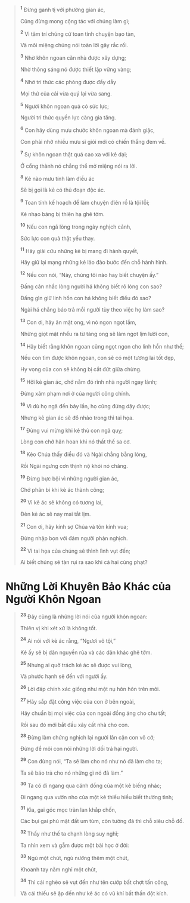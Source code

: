 > <sup><b>1</b></sup> Ðừng ganh tị với phường gian ác,
> 
> Cũng đừng mong cộng tác với chúng làm gì;
> 
> <sup><b>2</b></sup> Vì tâm trí chúng cứ toan tính chuyện bạo tàn,
> 
> Và môi miệng chúng nói toàn lời gây rắc rối.
>
> <sup><b>3</b></sup> Nhờ khôn ngoan căn nhà được xây dựng;
> 
> Nhờ thông sáng nó được thiết lập vững vàng;
> 
> <sup><b>4</b></sup> Nhờ tri thức các phòng được đầy dẫy
> 
> Mọi thứ của cải vừa quý lại vừa sang.
> 
> <sup><b>5</b></sup> Người khôn ngoan quả có sức lực;
> 
> Người tri thức quyền lực càng gia tăng.
> 
> <sup><b>6</b></sup> Con hãy dùng mưu chước khôn ngoan mà đánh giặc,
> 
> Con phải nhờ nhiều mưu sĩ giỏi mới có chiến thắng đem về.
> 
> <sup><b>7</b></sup> Sự khôn ngoan thật quá cao xa với kẻ dại;
> 
> Ở cổng thành nó chẳng thể mở miệng nói ra lời.
>
> <sup><b>8</b></sup> Kẻ nào mưu tính làm điều ác
> 
> Sẽ bị gọi là kẻ có thủ đoạn độc ác.
> 
> <sup><b>9</b></sup> Toan tính kế hoạch để làm chuyện điên rồ là tội lỗi;
> 
> Kẻ nhạo báng bị thiên hạ ghê tởm.
>
> <sup><b>10</b></sup> Nếu con ngã lòng trong ngày nghịch cảnh,
> 
> Sức lực con quả thật yếu thay.
>
> <sup><b>11</b></sup> Hãy giải cứu những kẻ bị mang đi hành quyết,
> 
> Hãy giữ lại mạng những kẻ lảo đảo bước đến chỗ hành hình.
> 
> <sup><b>12</b></sup> Nếu con nói, “Này, chúng tôi nào hay biết chuyện ấy.”
> 
> Ðấng cân nhắc lòng người há không biết rõ lòng con sao?
> 
> Ðấng gìn giữ linh hồn con há không biết điều đó sao?
> 
> Ngài há chẳng báo trả mỗi người tùy theo việc họ làm sao?
>
> <sup><b>13</b></sup> Con ơi, hãy ăn mật ong, vì nó ngon ngọt lắm,
> 
> Những giọt mật nhểu ra từ tàng ong sẽ làm ngọt lịm lưỡi con,
> 
> <sup><b>14</b></sup> Hãy biết rằng khôn ngoan cũng ngọt ngon cho linh hồn như thế;
> 
> Nếu con tìm được khôn ngoan, con sẽ có một tương lai tốt đẹp,
> 
> Hy vọng của con sẽ không bị cắt đứt giữa chừng.
>
> <sup><b>15</b></sup> Hỡi kẻ gian ác, chớ nằm đó rình nhà người ngay lành;
> 
> Ðừng xâm phạm nơi ở của người công chính.
> 
> <sup><b>16</b></sup> Vì dù họ ngã đến bảy lần, họ cũng đứng dậy được;
> 
> Nhưng kẻ gian ác sẽ đổ nhào trong thì tai họa.
>
> <sup><b>17</b></sup> Ðừng vui mừng khi kẻ thù con ngã quỵ;
> 
> Lòng con chớ hân hoan khi nó thất thế sa cơ.
> 
> <sup><b>18</b></sup> Kẻo Chúa thấy điều đó và Ngài chẳng bằng lòng,
> 
> Rồi Ngài ngưng cơn thịnh nộ khỏi nó chăng.
>
> <sup><b>19</b></sup> Ðừng bực bội vì những người gian ác,
> 
> Chớ phân bì khi kẻ ác thành công;
> 
> <sup><b>20</b></sup> Vì kẻ ác sẽ không có tương lai,
> 
> Ðèn kẻ ác sẽ nay mai tắt lịm.
>
> <sup><b>21</b></sup> Con ơi, hãy kính sợ Chúa và tôn kính vua;
> 
> Ðừng nhập bọn với đám người phản nghịch.
> 
> <sup><b>22</b></sup> Vì tai họa của chúng sẽ thình lình vụt đến;
> 
> Ai biết chúng sẽ tàn rụi ra sao khi cả hai cùng phạt?

# Những Lời Khuyên Bảo Khác của Người Khôn Ngoan

> <sup><b>23</b></sup> Ðây cũng là những lời nói của người khôn ngoan:
> 
> Thiên vị khi xét xử là không tốt.
> 
> <sup><b>24</b></sup> Ai nói với kẻ ác rằng, “Ngươi vô tội,”
> 
> Kẻ ấy sẽ bị dân nguyền rủa và các dân khác ghê tởm.
> 
> <sup><b>25</b></sup> Nhưng ai quở trách kẻ ác sẽ được vui lòng,
> 
> Và phước hạnh sẽ đến với người ấy.
>
> <sup><b>26</b></sup> Lời đáp chính xác giống như một nụ hôn hôn trên môi.
>
> <sup><b>27</b></sup> Hãy sắp đặt công việc của con ở bên ngoài,
> 
> Hãy chuẩn bị mọi việc của con ngoài đồng áng cho chu tất;
> 
> Rồi sau đó mới bắt đầu xây cất nhà cho con.
>
> <sup><b>28</b></sup> Ðừng làm chứng nghịch lại người lân cận con vô cớ;
> 
> Ðừng để môi con nói những lời dối trá hại người.
> 
> <sup><b>29</b></sup> Con đừng nói, “Ta sẽ làm cho nó như nó đã làm cho ta;
> 
> Ta sẽ báo trả cho nó những gì nó đã làm.”
>
> <sup><b>30</b></sup> Ta có đi ngang qua cánh đồng của một kẻ biếng nhác;
> 
> Đi ngang qua vườn nho của một kẻ thiếu hiểu biết thường tình;
> 
> <sup><b>31</b></sup> Kìa, gai góc mọc tràn lan khắp chốn,
> 
> Các bụi gai phủ mặt đất um tùm, còn tường đá thì chỗ xiêu chỗ đổ.
> 
> <sup><b>32</b></sup> Thấy như thế ta chạnh lòng suy nghĩ;
> 
> Ta nhìn xem và gẫm được một bài học ở đời:
> 
> <sup><b>33</b></sup> Ngủ một chút, ngủ nướng thêm một chút,
> 
> Khoanh tay nằm nghỉ một chút,
> 
> <sup><b>34</b></sup> Thì cái nghèo sẽ vụt đến như tên cướp bất chợt tấn công,
> 
> Và cái thiếu sẽ ập đến như kẻ ác có vũ khí bất thần đột kích.